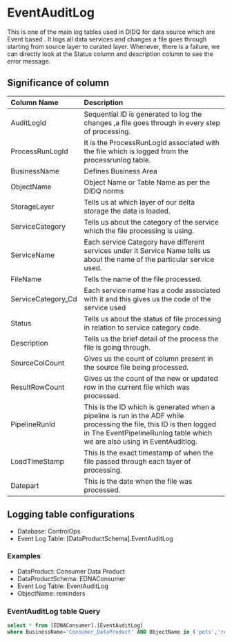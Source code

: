 # EventAuditLog

This is one of the main log tables used in DIDQ for data source which are Event based . It logs all data services and changes a file goes through starting from source layer to curated layer. Whenever, there is a failure, we can directly look at the Status column and description column to see the error message.

## Significance of column

| Column Name           	| 	Description	|
| :---        						| 	:--- 	|
|AuditLogId	|	Sequential ID is generated to log the changes ,a file goes through in every step of processing.	|
|ProcessRunLogId	|	It is the ProcessRunLogId associated with the file which is logged from the processrunlog table.	|
|BusinessName	|			Defines Business Area	|
|ObjectName		|		Object Name or Table Name as per the DIDQ norms	|
|StorageLayer	|	Tells us at which layer of our delta storage the data is loaded.	|
|ServiceCategory	|	Tells us about the category of the service which the file processing is using.	|
|ServiceName	|	Each service Category have different services under it Service Name tells us about the name of the particular service used.	|
|FileName		|		Tells the name of the file processed.	|
|ServiceCategory_Cd	|	Each service name has a code associated with it and this gives us the code of the service used	|
|Status	|	Tells us about the status of file processing in relation to service category code.	|
|Description	|	Tells us the brief detail of the process the file is going through.	|
|SourceColCount	|	Gives us the count of column present in the source file being processed.	|
|ResultRowCount	|	Gives us the count of the new or updated row in the current file which was processed.	|
|PipelineRunId	|	This is the ID which is generated when a pipeline is run in the ADF while processing the file, this ID is then logged in The EventPipelineRunlog table which we are also using in EventAuditlog.	|
|LoadTimeStamp	|	This is the exact timestamp of when the file passed through each layer of processing.	|
|Datepart		|		This is the date when the file was processed.	|

## Logging table configurations

*	Database: ControlOps
*	Event Log Table: [DataProductSchema].EventAuditLog

### Examples

*	DataProduct: Consumer Data Product
*	DataProductSchema: EDNAConsumer
*	Event Log Table: EventAuditLog
*	ObjectName: reminders

### EventAuditLog table Query

```sql
select * from [EDNAConsumer].[EventAuditLog]
where BusinessName='Consumer_DataProduct' AND ObjectName in ('pets','reminders')
```
